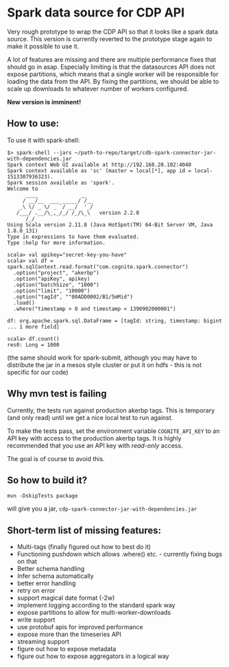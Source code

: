 # Spark data source for CDP API

Very rough prototype to wrap the CDP API so that it looks like a spark
data source. This version is currently reverted to the prototype stage
again to make it possible to use it.

A lot of features are missing and there are multiple performance fixes
that should go in asap. Especially limiting is that the datasources
API does not expose partitions, which means that a single worker will
be responsible for loading the data from the API. By fixing the
partitions, we should be able to scale up downloads to whatever number
of workers configured.

**New version is imminent!**

## How to use:

To use it with spark-shell:

```
$> spark-shell --jars ~/path-to-repo/target/cdb-spark-connector-jar-with-dependencies.jar
Spark context Web UI available at http://192.168.20.102:4040
Spark context available as 'sc' (master = local[*], app id = local-1513307936323).
Spark session available as 'spark'.
Welcome to
      ____              __
     / __/__  ___ _____/ /__
    _\ \/ _ \/ _ `/ __/  '_/
   /___/ .__/\_,_/_/ /_/\_\   version 2.2.0
      /_/
Using Scala version 2.11.8 (Java HotSpot(TM) 64-Bit Server VM, Java 1.8.0_131)
Type in expressions to have them evaluated.
Type :help for more information.

scala> val apikey="secret-key-you-have"
scala> val df = spark.sqlContext.read.format("com.cognite.spark.connector")
  .option("project", "akerbp")
  .option("apiKey", apikey)
  .option("batchSize", "1000")
  .option("limit", "10000")
  .option("tagId", ""00ADD0002/B1/5mMid")
  .load()
  .where("timestamp > 0 and timestamp < 1390902000001")

df: org.apache.spark.sql.DataFrame = [tagId: string, timestamp: bigint ... 1 more field]

scala> df.count()
res0: Long = 1000
```

(the same should work for spark-submit, although you may have to
distribute the jar in a mesos style cluster or put it on hdfs - this
is not specific for our code)

## Why mvn test is failing

Currently, the tests run against production akerbp tags. This is
temporary (and only read) until we get a nice local test to run against.

To make the tests pass, set the environment variable `COGNITE_API_KEY`
to an API key with access to the production akerbp tags.
It is highly recommended that you use an API key with *read-only* access.

The goal is of course to avoid this.

## So how to build it?

```mvn -DskipTests package```

will give you a jar, ```cdp-spark-connector-jar-with-dependencies.jar```

## Short-term list of missing features:

- Multi-tags (finally figured out how to best do it)
- Functioning pushdown which allows .where() etc. - currently fixing bugs on that
- Better schema handling
- Infer schema automatically
- better error handling
- retry on error
- support magical date format (-2w)
- implement logging according to the standard spark way
- expose partitions to allow for multi-worker-downloads
- write support
- use protobuf apis for improved performance
- expose more than the timeseries API
- streaming support
- figure out how to expose metadata
- figure out how to expose aggregators in a logical way

